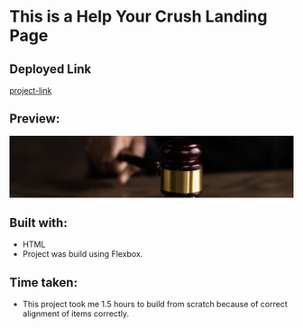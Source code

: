 # This is a Help Your Crush Landing Page

## Deployed Link

[project-link](https://phani-sai-project-03.netlify.app/)

## Preview:

![Desktop view](./assets/law.png)

## Built with:

- HTML
- Project was build using Flexbox.


## Time taken:

- This project took me 1.5 hours to build from scratch because of correct alignment of items correctly.



